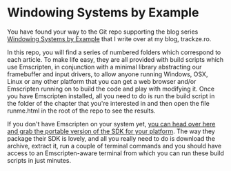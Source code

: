 # Windowing Systems by Example

You have found your way to the Git repo supporting the blog series [Windowing Systems by Example](http://www.trackze.ro/) that I write over at my blog, trackze.ro.

In this repo, you will find a series of numbered folders which correspond to each article. To make life easy, they are all provided with build scripts which use Emscripten, in conjunction with a minimal library abstracting our framebuffer and input drivers, to allow anyone running Windows, OSX, Linux or any other platform that you can get a web browser and/or Emscripten running on to build the code and play with modifying it. Once you have Emscripten installed, all you need to do is run the build script in the folder of the chapter that you're interested in and then open the file runme.html in the root of the repo to see the results.

If you don't have Emscripten on your system yet, [you can head over here and grab the portable version of the SDK for your platform](http://kripken.github.io/emscripten-site/docs/getting_started/downloads.html). The way they package their SDK is lovely, and all you really need to do is download the archive, extract it, run a couple of terminal commands and you should have access to an Emscripten-aware terminal from which you can run these build scripts in just minutes.

